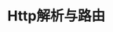 # Http解析与路由
<script type="text/javascript" src="/Js/Ckplayer/ckplayer.js"></script>
<div class="video" style="width: 50rem;height: 30rem;"></div>
<script type="text/javascript">
    var videoObject = {
    		container: '.video',
    		variable: 'player',
    		video:'http://video-oss.easyswoole.com/%E5%85%A5%E9%97%A8%E6%95%99%E7%A8%8B1/EasySwooleHttp%E8%A7%A3%E6%9E%90%E5%92%8C%E8%B7%AF%E7%94%B1%E7%AE%80%E4%BB%8B.mp4'
    	};
    var player=new ckplayer(videoObject);
</script>

